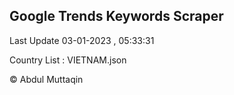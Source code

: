 

## Google Trends Keywords Scraper 
 
Last Update 03-01-2023 , 05:33:31

Country List :
VIETNAM.json



© Abdul Muttaqin 
